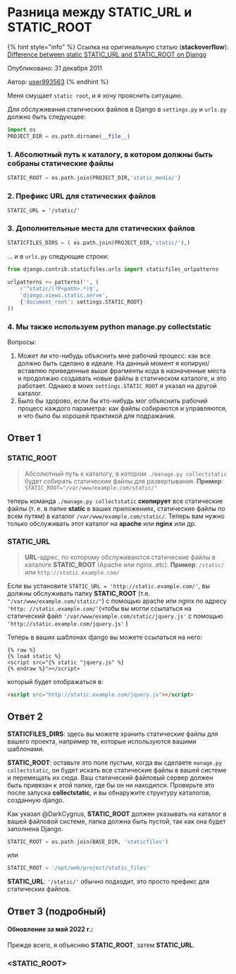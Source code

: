 # Разница между STATIC\_URL и STATIC\_ROOT

{% hint style="info" %}
Ссылка на оригинальную статью (**stackoverflow**): [Difference between static STATIC\_URL and STATIC\_ROOT on Django](https://stackoverflow.com/questions/8687927/difference-between-static-static-url-and-static-root-on-django)

Опубликовано: 31 декабря 2011

Автор: [user993563](https://stackoverflow.com/users/993563/user993563)
{% endhint %}

Меня смущает `static root`, и я хочу прояснить ситуацию.

Для обслуживания статических файлов в Django в `settings.py` и `urls.py` должно быть следующее:

```python
import os
PROJECT_DIR = os.path.dirname(__file__)
```

### 1. Абсолютный путь к каталогу, в котором должны быть собраны статические файлы

```python
STATIC_ROOT = os.path.join(PROJECT_DIR,'static_media/')
```

### 2. Префикс URL для статических файлов

```
STATIC_URL = '/static/'
```

### 3. Дополнительные места для статических файлов

```python
STATICFILES_DIRS = ( os.path.join(PROJECT_DIR,'static/'),)
```

... и в `urls.py` следующие строки:

```python
from django.contrib.staticfiles.urls import staticfiles_urlpatterns

urlpatterns += patterns('', (
    r'^static/(?P<path>.*)$',
    'django.views.static.serve',
    {'document_root': settings.STATIC_ROOT}
))
```

### 4. Мы также используем python manage.py collectstatic

Вопросы:

1. Может ли кто-нибудь объяснить мне рабочий процесс: как все должно быть сделано в идеале. На данный момент я копирую/вставляю приведенные выше фрагменты кода в назначенные места и продолжаю создавать новые файлы в статическом каталоге, и это работает. Однако в моих `settings.STATIC_ROOT` я указал на другой каталог.
2. Было бы здорово, если бы кто-нибудь мог объяснить рабочий процесс каждого параметра: как файлы собираются и управляются, и что было бы хорошей практикой для подражания.

## Ответ 1

### STATIC\_ROOT

> Абсолютный путь к каталогу, в котором `./manage.py collectstatic` будет собирать статические файлы для развертывания. **Пример**: `STATIC_ROOT="/var/www/example.com/static/"`

теперь команда `./manage.py collectstatic` **скопирует** все статические файлы (т. е. в папке **static** в ваших приложениях, статические файлы по всем путям) в каталог `/var/www/example.com/static/`. Теперь вам нужно только обслуживать этот каталог на **apache** или **nginx** или др.

### STATIC\_URL

> **URL**-адрес, по которому обслуживаются статические файлы в каталоге **STATIC\_ROOT** (Apache или nginx..etc). **Пример**: `/static/` или `http://static.example.com/`

Если вы установите `STATIC_URL = 'http://static.example.com/'`, вы должны обслуживать папку **STATIC\_ROOT** (т.е. `"/var/www/example.com/static/"`) с помощью apache или nginx по адресу `'http: //static.example.com/'`(чтобы вы могли ссылаться на статический файл `'/var/www/example.com/static/jquery.js'` с помощью `'http://static.example.com/jquery.js'` )

Теперь в ваших шаблонах django вы можете ссылаться на него:

```django
{% raw %}
{% load static %}
<script src="{% static "jquery.js" %}
{% endraw %}"></script>
```

который будет отображаться в:

```html
<script src="http://static.example.com/jquery.js"></script>
```

## Ответ 2

**STATICFILES\_DIRS**: здесь вы можете хранить статические файлы для вашего проекта, например те, которые используются вашими шаблонами.

**STATIC\_ROOT**: оставьте это поле пустым, когда вы сделаете `manage.py collectstatic`, он будет искать все статические файлы в вашей системе и перемещать их сюда. Ваш статический файловый сервер должен быть привязан к этой папке, где бы он ни находился. Проверьте это после запуска **collectstatic**, и вы обнаружите структуру каталогов, созданную django.

Как указал @DarkCygnus, **STATIC\_ROOT** должен указывать на каталог в вашей файловой системе, папка должна быть пустой, так как она будет заполнена Django.

```python
STATIC_ROOT = os.path.join(BASE_DIR, 'staticfiles')
```

или

```python
STATIC_ROOT = '/opt/web/project/static_files'
```

**STATIC\_URL**: `'/static/'` обычно подходит, это просто префикс для статических файлов.

## Ответ 3 (подробный)

#### Обновление за май 2022 г.:

Прежде всего, я объясняю **STATIC\_ROOT**, затем **STATIC\_URL**.

### \<STATIC\_ROOT>

